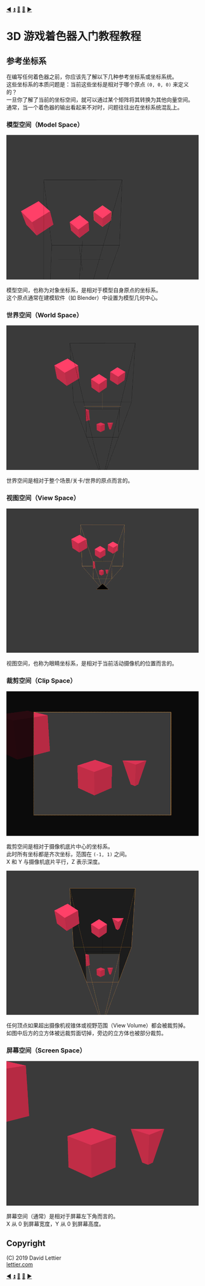 [:arrow_backward:](running-the-demo.md)
[:arrow_double_up:](../README.md)
[:arrow_up_small:](#)
[:arrow_down_small:](#copyright)
[:arrow_forward:](glsl.md)

# 3D 游戏着色器入门教程教程

## 参考坐标系

在编写任何着色器之前，你应该先了解以下几种参考坐标系或坐标系统。  
这些坐标系的本质问题是：当前这些坐标是相对于哪个原点 `(0, 0, 0)` 来定义的？  
一旦你了解了当前的坐标空间，就可以通过某个矩阵将其转换为其他向量空间。  
通常，当一个着色器的输出看起来不对时，问题往往出在坐标系统混乱上。

### 模型空间（Model Space）

<p align="center">
<img src="../resources/images/8xptajU.gif" alt="模型空间" title="模型空间">
</p>

模型空间，也称为对象坐标系，是相对于模型自身原点的坐标系。  
这个原点通常在建模软件（如 Blender）中设置为模型几何中心。

### 世界空间（World Space）

<p align="center">
<img src="../resources/images/fHl4ohX.gif" alt="世界空间" title="世界空间">
</p>

世界空间是相对于整个场景/关卡/世界的原点而言的。

### 视图空间（View Space）

<p align="center">
<img src="../resources/images/3b4SGGH.gif" alt="视图空间" title="视图空间">
</p>

视图空间，也称为眼睛坐标系，是相对于当前活动摄像机的位置而言的。

### 裁剪空间（Clip Space）

<p align="center">
<img src="../resources/images/iSEWS9Y.png" alt="裁剪空间" title="裁剪空间">
</p>

裁剪空间是相对于摄像机底片中心的坐标系。  
此时所有坐标都是齐次坐标，范围在 `(-1, 1)` 之间。  
X 和 Y 与摄像机底片平行，Z 表示深度。

<p align="center">
<img src="../resources/images/MhgmOLv.gif" alt="视锥体" title="视锥体">
</p>

任何顶点如果超出摄像机视锥体或视野范围（View Volume）都会被裁剪掉。  
如图中后方的立方体被远裁剪面切掉，旁边的立方体也被部分裁剪。

### 屏幕空间（Screen Space）

<p align="center">
<img src="../resources/images/bHHrjOl.png" alt="屏幕空间" title="屏幕空间">
</p>

屏幕空间（通常）是相对于屏幕左下角而言的。  
X 从 0 到屏幕宽度，Y 从 0 到屏幕高度。

## Copyright

(C) 2019 David Lettier
<br>
[lettier.com](https://www.lettier.com)

[:arrow_backward:](running-the-demo.md)
[:arrow_double_up:](../README.md)
[:arrow_up_small:](#)
[:arrow_down_small:](#copyright)
[:arrow_forward:](glsl.md)
